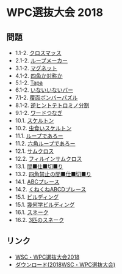 # WPC選抜大会 2018

## 問題
- 1.1-2. [クロスマッス](../puzzle/arithmeticsquare.md)
- 2.1-2. [ループメーカー](../puzzle/slitherlink.md)
- 3.1-2. [マグネット](../puzzle/magnets.md)
- 4.1-2. [四角か対称か](../puzzle/shikaku-spiralgalaxies.md)
- 5.1-2. [Tapa](../puzzle/tapa.md)
- 6.1-2. [いないいないバー](../puzzle/inaiinaiba.md)
- 7.1-2. [覆面ボンバーパズル](../puzzle/minesweeper-encoded.md)
- 8.1-2. [逆ヒントテトロミノ分割](../puzzle/inversetetorominodivision.md)
- 9.1-2. [ワードつなぎ](../puzzle/wordtsunagi.md)
- 10.1. [スケルトン](../puzzle/crisscross.md)
- 10.2. [虫食いスケルトン](../puzzle/crisscross-unknowns.md)
- 11.1. [ループであろー](../puzzle/yajilin.md)
- 11.2. [六角ループであろー](../puzzle/yajilin-hex.md)
- 12.1. [サムクロス](../puzzle/kakuro.md)
- 12.2. [フィルインサムクロス](../puzzle/kakuro-fillin.md)
- 13.1. [間■仕■切■り](../puzzle/nurikabe.md)
- 13.2. [四角禁止の間■仕■切■り](../puzzle/nurikabe-norect.md)
- 14.1. [ABCプレース](../puzzle/easyas.md)
- 14.2. [くねくねABCDプレース](../puzzle/easyas-kunekune.md)
- 15.1. [ビルディング](../puzzle/skyscrapers.md)
- 15.1. [幾何学ビルディング](../puzzle/skyscrapers-irregular.md)
- 16.1. [スネーク](../puzzle/snake.md)
- 16.2. [3匹のスネーク](../puzzle/snake-three.md)

## リンク
- [WSC・WPC選抜大会2018](https://jppuzzles.com/jpcjnpc/wsc%e3%83%bbwpc%e9%81%b8%e6%8a%9c%e5%a4%a7%e4%bc%9a2018/)
- [ダウンロード(2018WSC・WPC選抜大会)](https://jppuzzles.com/jpcjnpc/wsc%e3%83%bbwpc%e9%81%b8%e6%8a%9c%e5%a4%a7%e4%bc%9a2018/%e3%83%80%e3%82%a6%e3%83%b3%e3%83%ad%e3%83%bc%e3%83%892018wsc%e3%83%bbwpc%e9%81%b8%e6%8a%9c%e5%a4%a7%e4%bc%9a/)
